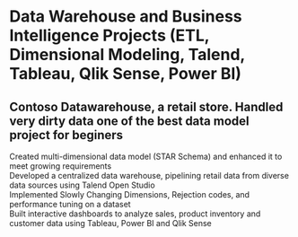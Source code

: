 # Data Warehouse and Business Intelligence Projects (ETL, Dimensional Modeling, Talend, Tableau, Qlik Sense, Power BI)
  
  
## Contoso Datawarehouse, a retail store. Handled very dirty data one of the best data model project for beginers  

Created multi-dimensional data model (STAR Schema) and enhanced it to meet growing requirements  
Developed a centralized data warehouse, pipelining retail data from diverse data sources using Talend Open Studio  
Implemented Slowly Changing Dimensions, Rejection codes, and performance tuning on a dataset  
Built interactive dashboards to analyze sales, product inventory and customer data using Tableau, Power BI and Qlik Sense  


